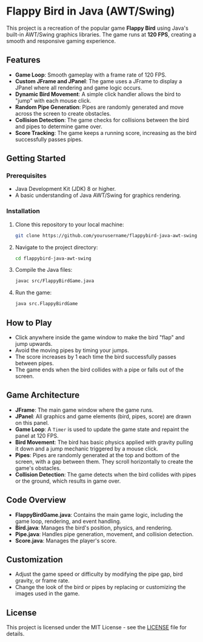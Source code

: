 
# Flappy Bird in Java (AWT/Swing)

This project is a recreation of the popular game **Flappy Bird** using Java's built-in AWT/Swing graphics libraries. The game runs at **120 FPS**, creating a smooth and responsive gaming experience.

## Features

- **Game Loop**: Smooth gameplay with a frame rate of 120 FPS.
- **Custom JFrame and JPanel**: The game uses a JFrame to display a JPanel where all rendering and game logic occurs.
- **Dynamic Bird Movement**: A simple click handler allows the bird to "jump" with each mouse click.
- **Random Pipe Generation**: Pipes are randomly generated and move across the screen to create obstacles.
- **Collision Detection**: The game checks for collisions between the bird and pipes to determine game over.
- **Score Tracking**: The game keeps a running score, increasing as the bird successfully passes pipes.

## Getting Started

### Prerequisites

- Java Development Kit (JDK) 8 or higher.
- A basic understanding of Java AWT/Swing for graphics rendering.

### Installation

1. Clone this repository to your local machine:
   ```bash
   git clone https://github.com/yourusername/flappybird-java-awt-swing.git
   ```
   
2. Navigate to the project directory:
   ```bash
   cd flappybird-java-awt-swing
   ```

3. Compile the Java files:
   ```bash
   javac src/FlappyBirdGame.java
   ```

4. Run the game:
   ```bash
   java src.FlappyBirdGame
   ```

## How to Play

- Click anywhere inside the game window to make the bird "flap" and jump upwards.
- Avoid the moving pipes by timing your jumps.
- The score increases by 1 each time the bird successfully passes between pipes.
- The game ends when the bird collides with a pipe or falls out of the screen.

## Game Architecture

- **JFrame**: The main game window where the game runs.
- **JPanel**: All graphics and game elements (bird, pipes, score) are drawn on this panel.
- **Game Loop**: A `Timer` is used to update the game state and repaint the panel at 120 FPS.
- **Bird Movement**: The bird has basic physics applied with gravity pulling it down and a jump mechanic triggered by a mouse click.
- **Pipes**: Pipes are randomly generated at the top and bottom of the screen, with a gap between them. They scroll horizontally to create the game's obstacles.
- **Collision Detection**: The game detects when the bird collides with pipes or the ground, which results in game over.

## Code Overview

- **FlappyBirdGame.java**: Contains the main game logic, including the game loop, rendering, and event handling.
- **Bird.java**: Manages the bird's position, physics, and rendering.
- **Pipe.java**: Handles pipe generation, movement, and collision detection.
- **Score.java**: Manages the player's score.

## Customization

- Adjust the game speed or difficulty by modifying the pipe gap, bird gravity, or frame rate.
- Change the look of the bird or pipes by replacing or customizing the images used in the game.

## License

This project is licensed under the MIT License - see the [LICENSE](LICENSE) file for details.
